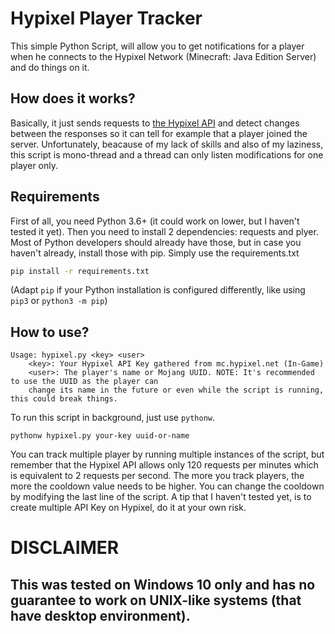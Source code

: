 # Hypixel Player Tracker
This simple Python Script, will allow you to get notifications for a player when he connects to the Hypixel Network (Minecraft: Java Edition Server) and do things on it.
## How does it works?
Basically, it just sends requests to [the Hypixel API](http://github.com/HypixelDev/PublicAPI) and detect changes between the responses so it can tell for example that a player joined the server.
Unfortunately, beacause of my lack of skills and also of my laziness, this script is mono-thread and a thread can only listen modifications for one player only.

## Requirements

First of all, you need Python 3.6+ (it could work on lower, but I haven't tested it yet).
Then you need to install 2 dependencies: requests and plyer. Most of Python developers should already have those, but in case you haven't already, install those with pip. Simply use the requirements.txt

```bash
pip install -r requirements.txt
```

(Adapt `pip` if your Python installation is configured differently, like using `pip3` or `python3 -m pip`)

## How to use?

```
Usage: hypixel.py <key> <user>
    <key>: Your Hypixel API Key gathered from mc.hypixel.net (In-Game)
    <user>: The player's name or Mojang UUID. NOTE: It's recommended to use the UUID as the player can 
    change its name in the future or even while the script is running, this could break things.
```
To run this script in background, just use `pythonw`.

```batch
pythonw hypixel.py your-key uuid-or-name
```
You can track multiple player by running multiple instances of the script, but remember that the Hypixel API allows only 120 requests per minutes which is equivalent to 2 requests per second. The more you track players, the more the cooldown value needs to be higher. 
You can change the cooldown by modifying the last line of the script.
A tip that I haven't tested yet, is to create multiple API Key on Hypixel, do it at your own risk.

# DISCLAIMER
## This was tested on Windows 10 only and has no guarantee to work on UNIX-like systems (that have desktop environment).
